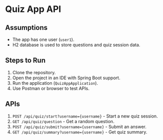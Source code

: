 # Quiz App API

## Assumptions
- The app has one user (`user1`).
- H2 database is used to store questions and quiz session data.

## Steps to Run
1. Clone the repository.
2. Open the project in an IDE with Spring Boot support.
3. Run the application (`QuizAppApplication`).
4. Use Postman or browser to test APIs.

## APIs
1. `POST /api/quiz/start?username={username}` - Start a new quiz session.
2. `GET /api/quiz/question` - Get a random question.
3. `POST /api/quiz/submit?username={username}` - Submit an answer.
4. `GET /api/quiz/summary?username={username}` - Get quiz summary.
